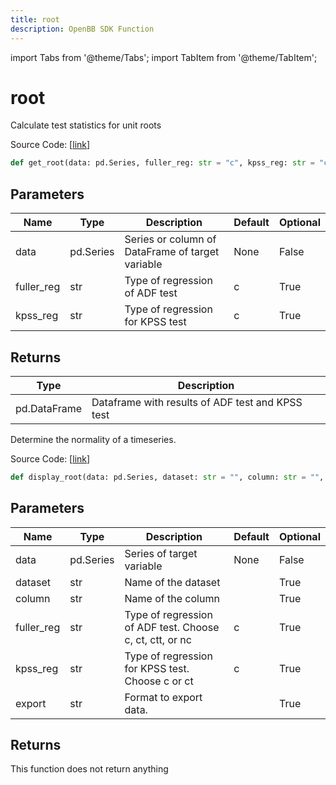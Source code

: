```yaml
---
title: root
description: OpenBB SDK Function
---
```


import Tabs from '@theme/Tabs';
import TabItem from '@theme/TabItem';

# root

<Tabs>
<TabItem value="model" label="Model" default>

Calculate test statistics for unit roots

Source Code: [[link](https://github.com/OpenBB-finance/OpenBBTerminal/tree/main/openbb_terminal/econometrics/econometrics_model.py#L168)]

```python
def get_root(data: pd.Series, fuller_reg: str = "c", kpss_reg: str = "c") -> DataFrame
```
## Parameters

| Name | Type | Description | Default | Optional |
| ---- | ---- | ----------- | ------- | -------- |
| data | pd.Series | Series or column of DataFrame of target variable | None | False |
| fuller_reg | str | Type of regression of ADF test | c | True |
| kpss_reg | str | Type of regression for KPSS test | c | True |

## Returns

| Type | Description |
| ---- | ----------- |
| pd.DataFrame | Dataframe with results of ADF test and KPSS test |



</TabItem>
<TabItem value="view" label="View">

Determine the normality of a timeseries.

Source Code: [[link](https://github.com/OpenBB-finance/OpenBBTerminal/tree/main/openbb_terminal/econometrics/econometrics_view.py#L197)]

```python
def display_root(data: pd.Series, dataset: str = "", column: str = "", fuller_reg: str = "c", kpss_reg: str = "c", export: str = "") -> None
```
## Parameters

| Name | Type | Description | Default | Optional |
| ---- | ---- | ----------- | ------- | -------- |
| data | pd.Series | Series of target variable | None | False |
| dataset | str | Name of the dataset |  | True |
| column | str | Name of the column |  | True |
| fuller_reg | str | Type of regression of ADF test. Choose c, ct, ctt, or nc | c | True |
| kpss_reg | str | Type of regression for KPSS test. Choose c or ct | c | True |
| export | str | Format to export data. |  | True |

## Returns

This function does not return anything



</TabItem>
</Tabs>